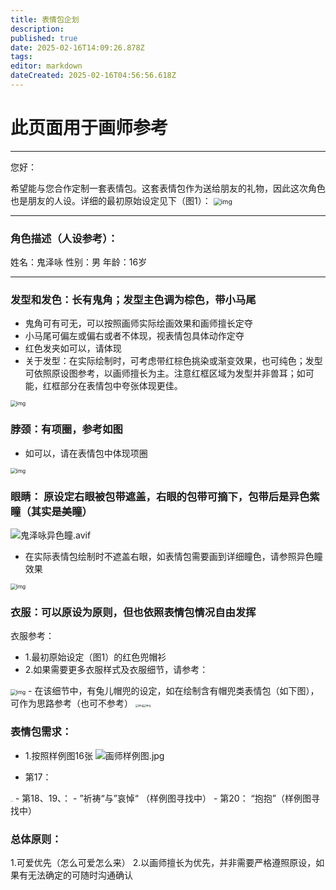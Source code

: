 ```yaml
---
title: 表情包企划
description: 
published: true
date: 2025-02-16T14:09:26.878Z
tags: 
editor: markdown
dateCreated: 2025-02-16T04:56:56.618Z
---
```


# 此页面用于画师参考
----
您好：

希望能与您合作定制一套表情包。这套表情包作为送给朋友的礼物，因此这次角色也是朋友的人设。详细的最初原始设定见下（图1）：
<img src="/kuizeyong/初稿头像.png" alt="img" style="zoom:75%;" />

----

### 角色描述（人设参考）：

姓名：鬼泽咏
性别：男
年龄：16岁

----
### 发型和发色：长有鬼角；发型主色调为棕色，带小马尾
- 鬼角可有可无，可以按照画师实际绘画效果和画师擅长定夺
- 小马尾可偏左或偏右或者不体现，视表情包具体动作定夺
- 红色发夹如可以，请体现
- 关于发型：在实际绘制时，可考虑带红棕色挑染或渐变效果，也可纯色；发型可依照原设图参考，以画师擅长为主。注意红框区域为发型并非兽耳；如可能，红框部分在表情包中夸张体现更佳。
<img src="/kuizeyong/鬼鬼头发设定要求.png" alt="img" style="zoom:60%;" />

### 脖颈：有项圈，参考如图
- 如可以，请在表情包中体现项圈
<img src="/kuizeyong/鬼鬼发色设定.webp" alt="img" style="zoom:60%;" />

### 眼睛： 原设定右眼被包带遮盖，右眼的包带可摘下，包带后是异色紫瞳（其实是美瞳）
![鬼泽咏异色瞳.avif](/kuizeyong/鬼泽咏异色瞳.avif)
- 在实际表情包绘制时不遮盖右眼，如表情包需要画到详细瞳色，请参照异色瞳效果
<img src="/kuizeyong/瞳色设定.png" alt="img" style="zoom:60%;" />


### 衣服：可以原设为原则，但也依照表情包情况自由发挥
衣服参考：
- 1.最初原始设定（图1）的红色兜帽衫
- 2.如果需要更多衣服样式及衣服细节，请参考：
<img src="/kuizeyong/歌姬设定.webp" alt="img" style="zoom:60%;" />
- 在该细节中，有兔儿帽兜的设定，如在绘制含有帽兜类表情包（如下图），可作为思路参考（也可不参考）
<img src="/kuizeyong/帽兜设计.png" alt="img" style="zoom:30%;" /><img src="/kuizeyong/帽兜设计2.png" alt="img" style="zoom:30%;" />

### 表情包需求：
- 1.按照样例图16张
![画师样例图.jpg](/kuizeyong/画师样例图.jpg)

- 第17：
<img src="/kuizeyong/兄弟你好香.jpg" alt="img" style="zoom:10%;" />
- 第18、19、：
- ”祈祷“与”哀悼“ （样例图寻找中）
- 第20：
  “抱抱”（样例图寻找中）

### 总体原则：
1.可爱优先（怎么可爱怎么来）
2.以画师擅长为优先，并非需要严格遵照原设，如果有无法确定的可随时沟通确认






